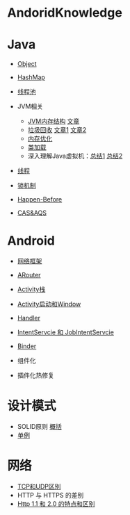 # AndoridKnowledge

Java
===========
* [Object](https://github.com/Antipas/AndroidKnowledge/blob/master/Java%20Object%E7%B1%BB%E6%96%B9%E6%B3%95)

* [HashMap](https://github.com/Antipas/AndroidKnowledge/blob/master/HashMap%E7%BB%93%E6%9E%84%E5%8F%8A%E7%9B%B8%E5%85%B3(18.9.29).md)

* [线程池](https://github.com/Antipas/AndroidKnowledge/blob/master/%E7%BA%BF%E7%A8%8B%E6%B1%A0.md)

* JVM相关
	* [JVM内存结构](https://github.com/Antipas/AndroidKnowledge/blob/master/JVM%e5%86%85%e5%ad%98%e7%bb%93%e6%9e%84+.png)  [文章](http://www.importnew.com/27454.html)
	* [垃圾回收](https://github.com/Antipas/AndroidKnowledge/blob/master/%e5%9e%83%e5%9c%be%e5%9b%9e%e6%94%b6.png)  [文章1](http://www.importnew.com/26383.html) [文章2](http://www.importnew.com/16173.html)
	* [内存优化](https://github.com/Antipas/AndroidKnowledge/blob/master/%E5%86%85%E5%AD%98%E4%BC%98%E5%8C%96.md)
	* [类加载](https://github.com/Antipas/AndroidKnowledge/blob/master/%E7%B1%BB%E5%8A%A0%E8%BD%BD.md)
	* 深入理解Java虚拟机：[总结1](https://www.jianshu.com/p/a9ff882337d4)	[总结2](https://luhaoaimama1.github.io/2016/12/05/JVM/)

* [线程](https://github.com/Antipas/AndroidKnowledge/blob/master/%E7%BA%BF%E7%A8%8B.md)
* [锁机制](https://github.com/Antipas/AndroidKnowledge/blob/master/%E9%94%81%E6%9C%BA%E5%88%B6.md)

* [Happen-Before](https://github.com/Antipas/AndroidKnowledge/blob/master/happen-before.md)

* [CAS&AQS](https://github.com/Antipas/AndroidKnowledge/blob/master/CAS%26AQS.md)

Android
=========
* [网络框架](https://github.com/Antipas/AndroidKnowledge/blob/master/%E7%BD%91%E7%BB%9C%E6%A1%86%E6%9E%B6.md)

* [ARouter](https://github.com/Antipas/AndroidKnowledge/blob/master/ARouter.md)

* [Activity栈](https://github.com/Antipas/AndroidKnowledge/blob/master/Activity%E6%A0%88.md)

* [Activity启动和Window](https://github.com/Antipas/AndroidKnowledge/blob/master/Activity%E5%90%AF%E5%8A%A8.md)

* [Handler](https://github.com/Antipas/AndroidKnowledge/blob/master/Handler.md)

* [IntentServcie 和 JobIntentServcie](https://github.com/Antipas/AndroidKnowledge/blob/master/IntentServcie.md)

* [Binder](https://github.com/Antipas/AndroidKnowledge/blob/master/Binder.md)


* 组件化


* 插件化热修复


设计模式
===
* SOLID原则 [概括](https://github.com/Antipas/AndroidKnowledge/blob/master/%E8%AE%BE%E8%AE%A1%E6%A8%A1%E5%BC%8F.png) 
* [单例](https://github.com/Antipas/AndroidKnowledge/blob/master/%E5%8D%95%E4%BE%8B.md)


网络
===
* [TCP和UDP区别](https://github.com/Antipas/AndroidKnowledge/blob/master/TCP%E5%92%8CUDP.md)
* HTTP 与 HTTPS 的差别
* [Http 1.1 和 2.0 的特点和区别](https://github.com/Antipas/AndroidKnowledge/blob/master/HTTP.md)
